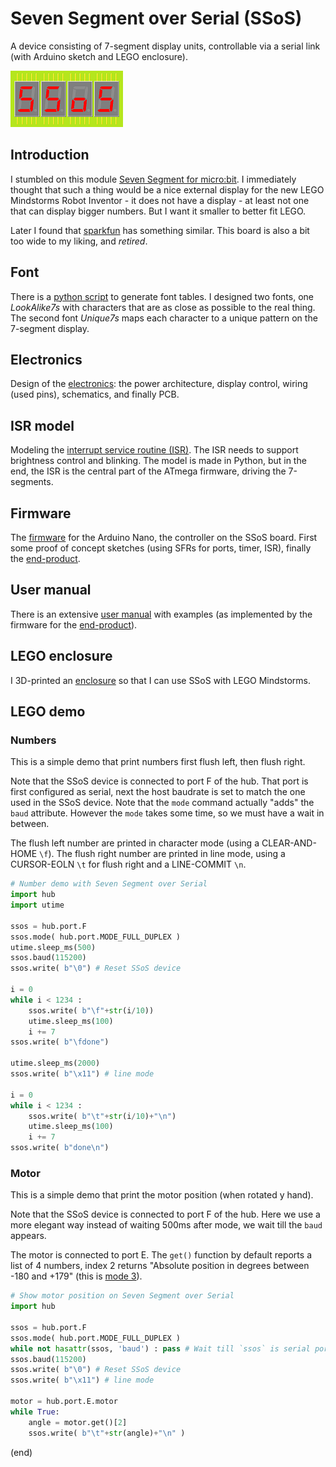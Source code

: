 # Seven Segment over Serial (SSoS)
A device consisting of 7-segment display units, controllable via a serial link (with Arduino sketch and LEGO enclosure).

![logo](SSoS180x90.png)

## Introduction
I stumbled on this module [Seven Segment for micro:bit](http://www.monkmakes.com/mb_7_seg.html).
I immediately thought that such a thing would be a nice external display for the new LEGO Mindstorms Robot Inventor - it
does not have a display - at least not one that can display bigger numbers. But I want it smaller to better fit LEGO.

Later I found that [sparkfun](https://learn.sparkfun.com/tutorials/using-the-serial-7-segment-display/all) has something similar.
This board is also a bit too wide to my liking, and _retired_.


## Font
There is a [python script](font) to generate font tables. 
I designed two fonts, one _LookAlike7s_ with characters that are as close as possible to the real thing.
The second font _Unique7s_ maps each character to a unique pattern on the 7-segment display.


## Electronics
Design of the [electronics](electronics): the power architecture, display control, wiring (used pins), schematics, and finally PCB.


## ISR model
Modeling the [interrupt service routine (ISR)](isr). The ISR needs to support brightness control and blinking.
The model is made in Python, but in the end, the ISR is the central part of the ATmega firmware, driving the 7-segments.


## Firmware
The [firmware](firmware) for the Arduino Nano, the controller on the SSoS board.
First some proof of concept sketches (using SFRs for ports, timer, ISR), finally the [end-product](firmware/SSoS).


## User manual
There is an extensive [user manual](manual) with examples (as implemented by the firmware for the [end-product](firmware/SSoS)).


## LEGO enclosure 
I 3D-printed an [enclosure](enclosure) so that I can use SSoS with LEGO Mindstorms.

## LEGO demo

### Numbers
This is a simple demo that print numbers first flush left, then flush right.

Note that the SSoS device is connected to port F of the hub.
That port is first configured as serial, next the host baudrate is set to match the one used in the SSoS device.
Note that the `mode` command actually "adds" the `baud` attribute. 
However the `mode` takes some time, so we must have a wait in between.

The flush left number are printed in character mode (using a CLEAR-AND-HOME `\f`).
The flush right number are printed in line mode, using a CURSOR-EOLN `\t` for flush right and a LINE-COMMIT `\n`.

```python
# Number demo with Seven Segment over Serial
import hub
import utime

ssos = hub.port.F
ssos.mode( hub.port.MODE_FULL_DUPLEX )
utime.sleep_ms(500)
ssos.baud(115200)
ssos.write( b"\0") # Reset SSoS device

i = 0
while i < 1234 :
    ssos.write( b"\f"+str(i/10))
    utime.sleep_ms(100)
    i += 7
ssos.write( b"\fdone")

utime.sleep_ms(2000)
ssos.write( b"\x11") # line mode

i = 0
while i < 1234 :
    ssos.write( b"\t"+str(i/10)+"\n")
    utime.sleep_ms(100)
    i += 7
ssos.write( b"done\n")
```

### Motor
This is a simple demo that print the motor position (when rotated y hand).

Note that the SSoS device is connected to port F of the hub.
Here we use a more elegant way instead of waiting 500ms after mode, we wait till the `baud` appears.

The motor is connected to port E.
The `get()` function by default reports a list of 4 numbers, 
index 2 returns "Absolute position in degrees between -180 and +179" 
(this is [mode 3](https://lego.github.io/MINDSTORMS-Robot-Inventor-hub-API/class_motor.html#Motor)).

```python
# Show motor position on Seven Segment over Serial
import hub

ssos = hub.port.F
ssos.mode( hub.port.MODE_FULL_DUPLEX )
while not hasattr(ssos, 'baud') : pass # Wait till `ssos` is serial port
ssos.baud(115200)
ssos.write( b"\0") # Reset SSoS device
ssos.write( b"\x11") # line mode

motor = hub.port.E.motor
while True:
    angle = motor.get()[2]
    ssos.write( b"\t"+str(angle)+"\n" )
```

(end)
